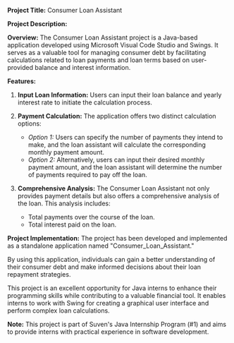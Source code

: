 **Project Title:** Consumer Loan Assistant

**Project Description:**

**Overview:**
The Consumer Loan Assistant project is a Java-based application developed using Microsoft Visual Code Studio and Swings. It serves as a valuable tool for managing consumer debt by facilitating calculations related to loan payments and loan terms based on user-provided balance and interest information.

**Features:**
1. **Input Loan Information:** Users can input their loan balance and yearly interest rate to initiate the calculation process.

2. **Payment Calculation:** The application offers two distinct calculation options:
   - *Option 1:* Users can specify the number of payments they intend to make, and the loan assistant will calculate the corresponding monthly payment amount.
   - *Option 2:* Alternatively, users can input their desired monthly payment amount, and the loan assistant will determine the number of payments required to pay off the loan.

3. **Comprehensive Analysis:** The Consumer Loan Assistant not only provides payment details but also offers a comprehensive analysis of the loan. This analysis includes:
   - Total payments over the course of the loan.
   - Total interest paid on the loan.

**Project Implementation:**
The project has been developed and implemented as a standalone application named "Consumer_Loan_Assistant."

By using this application, individuals can gain a better understanding of their consumer debt and make informed decisions about their loan repayment strategies.

This project is an excellent opportunity for Java interns to enhance their programming skills while contributing to a valuable financial tool. It enables interns to work with Swing for creating a graphical user interface and perform complex loan calculations.

**Note:** This project is part of Suven's Java Internship Program (#1) and aims to provide interns with practical experience in software development.

